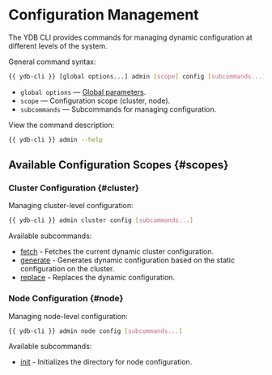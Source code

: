 # Configuration Management

The YDB CLI provides commands for managing dynamic configuration at different levels of the system.

General command syntax:

```bash
{{ ydb-cli }} [global options...] admin [scope] config [subcommands...]
```

* `global options` — [Global parameters](../global-options.md).
* `scope` — Configuration scope (cluster, node).
* `subcommands` — Subcommands for managing configuration.

View the command description:

```bash
{{ ydb-cli }} admin --help
```

## Available Configuration Scopes {#scopes}

### Cluster Configuration {#cluster}

Managing cluster-level configuration:

```bash
{{ ydb-cli }} admin cluster config [subcommands...]
```

Available subcommands:

* [fetch](cluster/fetch.md) - Fetches the current dynamic cluster configuration.
* [generate](cluster/generate.md) - Generates dynamic configuration based on the static configuration on the cluster.
* [replace](cluster/replace.md) - Replaces the dynamic configuration.

### Node Configuration {#node}

Managing node-level configuration:

```bash
{{ ydb-cli }} admin node config [subcommands...]
```

Available subcommands:

* [init](node/init.md) - Initializes the directory for node configuration.
